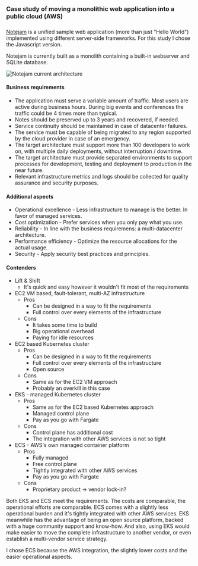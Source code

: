 ### Case study of moving a monolithic web application into a public cloud (AWS)
###

[Notejam](https://github.com/komarserjio/notejam) is a unified sample web application (more than just "Hello World") implemented using different server-side frameworks. For this study I chose the Javascript version.

Notejam is currently built as a monolith containing a built-in webserver and SQLite database.

![Notejam current architecture](https://www.dropbox.com/s/n40t5vnvhknj13x/notejam.png?raw=1)

#### Business requirements

* The application must serve a variable amount of traffic. Most users are active during business hours. During big events and conferences the traffic could be 4 times more than typical.
* Notes should be preserved up to 3 years and recovered, if needed.
* Service continuity should be maintained in case of datacenter failures.
* The service must be capable of being migrated to any region supported by the cloud provider in case of an emergency.
* The target architecture must support more than 100 developers to work on, with multiple daily deployments, without interruption / downtime.
* The target architecture must provide separated environments to support processes for development, testing and deployment to production in the near future.
* Relevant infrastructure metrics and logs should be collected for quality assurance and security purposes.

#### Additional aspects

* Operational excellence - Less infrastructure to manage is the better. In favor of managed services.
* Cost optimization - Prefer services when you only pay what you use.
* Reliability - In line with the business requiremens: a multi-datacenter architecture.
* Performance efficiency - Optimize the resource allocations for the actual usage.
* Security - Apply security best practices and principles.

#### Contenders

* Lift & Shift
  * It's quick and easy however it wouldn't fit most of the requirements
* EC2 VM based, fault-tolerant, multi-AZ infrastructure
  * Pros
    * Can be designed in a way to fit the requirements
    * Full control over every elements of the infrastructure
  * Cons
    * It takes some time to build
    * Big operational overhead
    * Paying for idle resources
* EC2 based Kubernetes cluster
  * Pros
    * Can be designed in a way to fit the requirements
    * Full control over every elements of the infrastructure
    * Open source
  * Cons
    * Same as for the EC2 VM approach
    * Probably an overkill in this case
* EKS - managed Kubernetes cluster
  * Pros
    * Same as for the EC2 based Kubernetes approach
    * Managed control plane
    * Pay as you go with Fargate
  * Cons
    * Control plane has additional cost
    * The integration with other AWS services is not so tight
* ECS - AWS's own managed container platform
  * Pros
    * Fully managed
    * Free control plane
    * Tightly integrated with other AWS services
    * Pay as you go with Fargate
  * Cons
    * Proprietary product -> vendor lock-in?

Both EKS and ECS meet the requirements. The costs are comparable, the operational efforts are comparable. ECS comes with a slightly less operational burden and it's tightly integrated with other AWS services. EKS meanwhile has the advantage of being an open source platform, backed with a huge community support and know-how. And also, using EKS would make easier to move the complete infrastructure to another vendor, or even establish a multi-vendor service strategy.

I chose ECS because the AWS integration, the slightly lower costs and the easier operational aspects.
